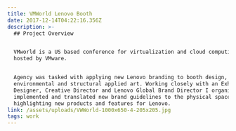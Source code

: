 ```yaml
---
title: VMWorld Lenovo Booth
date: 2017-12-14T04:22:16.356Z
description: >-
  ## Project Overview


  VMworld is a US based conference for virtualization and cloud computing,
  hosted by VMware. 


  Agency was tasked with applying new Lenovo branding to booth design,
  environmental and structural applied art. Working closely with an Exhibit
  Designer, Creative Director and Lenovo Global Brand Director I organized,
  implemented and translated new brand guidelines to the physical space,
  highlighting new products and features for Lenovo.
link: /assets/uploads/VWWorld-1000x650-4-205x205.jpg
tags: work
---
```


